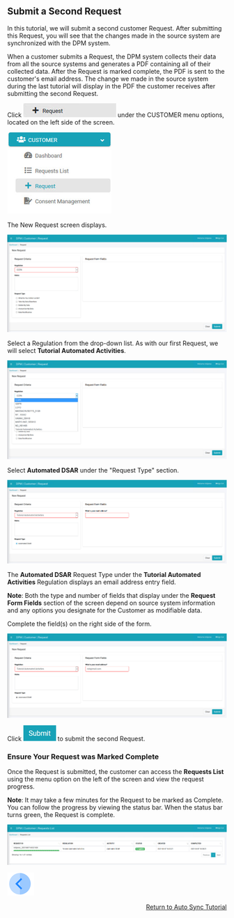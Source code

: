 ## Submit a Second Request

In this tutorial, we will submit a second customer Request. After submitting this Request, you will see that the changes made in the source system are synchronized with the DPM system.  

When a customer submits a Request, the DPM system collects their data from all the source systems and generates a PDF containing all of their collected data. After the Request is marked complete, the PDF is sent to the customer's email address. The change we made in the source system during the last tutorial will display in the PDF the customer receives after submitting the second Request.  

Click ![image](../images/Customer_Request.jpg) under the CUSTOMER menu options, located on the left side of the screen. 

![image](../images/Customer_Request_LeftPanel.jpg)     

The New Request screen displays.

![image](../images/03_1_Auto_Sync_First_Request.jpg)

Select a Regulation from the drop-down list. As with our first Request, we will select **Tutorial Automated Activities**.

![image](../images/03_2_Auto_Sync_First_Request.jpg)  

Select **Automated DSAR** under the "Request Type" section.

![image](../images/03_3_Auto_Sync_First_Request.jpg)

The **Automated DSAR** Request Type under the **Tutorial Automated Activities** Regulation displays an email address entry field. 

**Note**: Both the type and number of fields that display under the **Request Form Fields** section of the screen depend on source system information and any options you designate for the Customer as modifiable data.

Complete the field(s) on the right side of the form.  

![image](../images/03_4_Auto_Sync_First_Request.jpg)     

Click ![image](../images/06_ICON_Submit.jpg) to submit the second Request.

### Ensure Your Request was Marked Complete

Once the Request is submitted, the customer can access the **Requests List** using the menu option on the left of the screen and view the request progress.

**Note**: It may take a few minutes for the Request to be marked as Complete. You can follow the progress by viewing the status bar. When the status bar turns green, the Request is complete.  

![image](../images/03_4_02_Auto_Sync_First_Request.jpg)


[![Previous](../images/Previous.png)]( 03_06_Auto_Sync_Change_Your_Data.md)[<p align="right"> Return to Auto Sync Tutorial</p>]( 03_01_Auto_Sync_Data_Tutorial.md)
